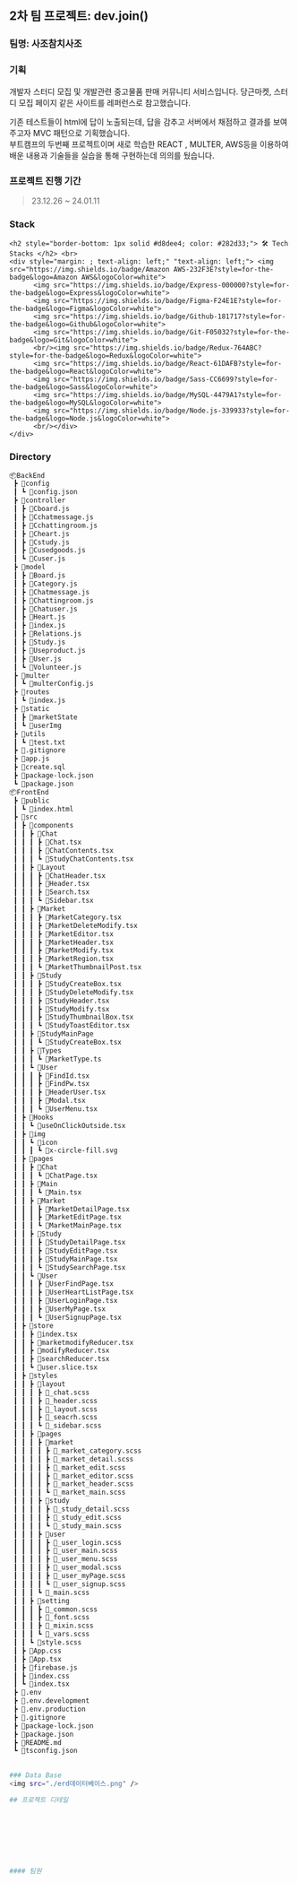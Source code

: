 ## 2차 팀 프로젝트: dev.join()

### 팀명: 사조참치사조

### 기획


개발자 스터디 모집 및 개발관련 중고물품 판매 커뮤니티 서비스입니다.
당근마켓, 스터디 모집 페이지 같은 사이트를 레퍼런스로 참고했습니다.

기존 테스트들이 html에 답이 노출되는데, 답을 감추고 서버에서 채점하고 결과를 보여주고자 MVC 패턴으로 기획했습니다.  
부트캠프의 두번째 프로젝트이며 새로 학습한 REACT , MULTER, AWS등을 이용하여 배운 내용과 기술들을 실습을 통해 구현하는데 의의를 뒀습니다.

### 프로젝트 진행 기간

> 23.12.26 ~ 24.01.11

### Stack<div style="text-align: left;">
    <h2 style="border-bottom: 1px solid #d8dee4; color: #282d33;"> 🛠️ Tech Stacks </h2> <br> 
    <div style="margin: ; text-align: left;" "text-align: left;"> <img src="https://img.shields.io/badge/Amazon AWS-232F3E?style=for-the-badge&logo=Amazon AWS&logoColor=white">
          <img src="https://img.shields.io/badge/Express-000000?style=for-the-badge&logo=Express&logoColor=white">
          <img src="https://img.shields.io/badge/Figma-F24E1E?style=for-the-badge&logo=Figma&logoColor=white">
          <img src="https://img.shields.io/badge/Github-181717?style=for-the-badge&logo=Github&logoColor=white">
          <img src="https://img.shields.io/badge/Git-F05032?style=for-the-badge&logo=Git&logoColor=white">
          <br/><img src="https://img.shields.io/badge/Redux-764ABC?style=for-the-badge&logo=Redux&logoColor=white">
          <img src="https://img.shields.io/badge/React-61DAFB?style=for-the-badge&logo=React&logoColor=white">
          <img src="https://img.shields.io/badge/Sass-CC6699?style=for-the-badge&logo=Sass&logoColor=white">
          <img src="https://img.shields.io/badge/MySQL-4479A1?style=for-the-badge&logo=MySQL&logoColor=white">
          <img src="https://img.shields.io/badge/Node.js-339933?style=for-the-badge&logo=Node.js&logoColor=white">
          <br/></div>
    </div>


### Directory
```bash
📦BackEnd
 ┣ 📂config
 ┃ ┗ 📜config.json
 ┣ 📂controller
 ┃ ┣ 📜Cboard.js
 ┃ ┣ 📜Cchatmessage.js
 ┃ ┣ 📜Cchattingroom.js
 ┃ ┣ 📜Cheart.js
 ┃ ┣ 📜Cstudy.js
 ┃ ┣ 📜Cusedgoods.js
 ┃ ┗ 📜Cuser.js
 ┣ 📂model
 ┃ ┣ 📜Board.js
 ┃ ┣ 📜Category.js
 ┃ ┣ 📜Chatmessage.js
 ┃ ┣ 📜Chattingroom.js
 ┃ ┣ 📜Chatuser.js
 ┃ ┣ 📜Heart.js
 ┃ ┣ 📜index.js
 ┃ ┣ 📜Relations.js
 ┃ ┣ 📜Study.js
 ┃ ┣ 📜Useproduct.js
 ┃ ┣ 📜User.js
 ┃ ┗ 📜Volunteer.js
 ┣ 📂multer
 ┃ ┗ 📜multerConfig.js
 ┣ 📂routes
 ┃ ┗ 📜index.js
 ┣ 📂static
 ┃ ┣ 📂marketState
 ┃ ┗ 📂userImg
 ┣ 📂utils
 ┃ ┗ 📜test.txt
 ┣ 📜.gitignore
 ┣ 📜app.js
 ┣ 📜create.sql
 ┣ 📜package-lock.json
 ┗ 📜package.json
📦FrontEnd
 ┣ 📂public
 ┃ ┗ 📜index.html
 ┣ 📂src
 ┃ ┣ 📂components
 ┃ ┃ ┣ 📂Chat
 ┃ ┃ ┃ ┣ 📜Chat.tsx
 ┃ ┃ ┃ ┣ 📜ChatContents.tsx
 ┃ ┃ ┃ ┗ 📜StudyChatContents.tsx
 ┃ ┃ ┣ 📂Layout
 ┃ ┃ ┃ ┣ 📜ChatHeader.tsx
 ┃ ┃ ┃ ┣ 📜Header.tsx
 ┃ ┃ ┃ ┣ 📜Search.tsx
 ┃ ┃ ┃ ┗ 📜Sidebar.tsx
 ┃ ┃ ┣ 📂Market
 ┃ ┃ ┃ ┣ 📜MarketCategory.tsx
 ┃ ┃ ┃ ┣ 📜MarketDeleteModify.tsx
 ┃ ┃ ┃ ┣ 📜MarketEditor.tsx
 ┃ ┃ ┃ ┣ 📜MarketHeader.tsx
 ┃ ┃ ┃ ┣ 📜MarketModify.tsx
 ┃ ┃ ┃ ┣ 📜MarketRegion.tsx
 ┃ ┃ ┃ ┗ 📜MarketThumbnailPost.tsx
 ┃ ┃ ┣ 📂Study
 ┃ ┃ ┃ ┣ 📜StudyCreateBox.tsx
 ┃ ┃ ┃ ┣ 📜StudyDeleteModify.tsx
 ┃ ┃ ┃ ┣ 📜StudyHeader.tsx
 ┃ ┃ ┃ ┣ 📜StudyModify.tsx
 ┃ ┃ ┃ ┣ 📜StudyThumbnailBox.tsx
 ┃ ┃ ┃ ┗ 📜StudyToastEditor.tsx
 ┃ ┃ ┣ 📂StudyMainPage
 ┃ ┃ ┃ ┗ 📜StudyCreateBox.tsx
 ┃ ┃ ┣ 📂Types
 ┃ ┃ ┃ ┗ 📜MarketType.ts
 ┃ ┃ ┗ 📂User
 ┃ ┃ ┃ ┣ 📜FindId.tsx
 ┃ ┃ ┃ ┣ 📜FindPw.tsx
 ┃ ┃ ┃ ┣ 📜HeaderUser.tsx
 ┃ ┃ ┃ ┣ 📜Modal.tsx
 ┃ ┃ ┃ ┗ 📜UserMenu.tsx
 ┃ ┣ 📂Hooks
 ┃ ┃ ┗ 📜useOnClickOutside.tsx
 ┃ ┣ 📂img
 ┃ ┃ ┗ 📂icon
 ┃ ┃ ┃ ┗ 📜x-circle-fill.svg
 ┃ ┣ 📂pages
 ┃ ┃ ┣ 📂Chat
 ┃ ┃ ┃ ┗ 📜ChatPage.tsx
 ┃ ┃ ┣ 📂Main
 ┃ ┃ ┃ ┗ 📜Main.tsx
 ┃ ┃ ┣ 📂Market
 ┃ ┃ ┃ ┣ 📜MarketDetailPage.tsx
 ┃ ┃ ┃ ┣ 📜MarketEditPage.tsx
 ┃ ┃ ┃ ┗ 📜MarketMainPage.tsx
 ┃ ┃ ┣ 📂Study
 ┃ ┃ ┃ ┣ 📜StudyDetailPage.tsx
 ┃ ┃ ┃ ┣ 📜StudyEditPage.tsx
 ┃ ┃ ┃ ┣ 📜StudyMainPage.tsx
 ┃ ┃ ┃ ┗ 📜StudySearchPage.tsx
 ┃ ┃ ┗ 📂User
 ┃ ┃ ┃ ┣ 📜UserFindPage.tsx
 ┃ ┃ ┃ ┣ 📜UserHeartListPage.tsx
 ┃ ┃ ┃ ┣ 📜UserLoginPage.tsx
 ┃ ┃ ┃ ┣ 📜UserMyPage.tsx
 ┃ ┃ ┃ ┗ 📜UserSignupPage.tsx
 ┃ ┣ 📂store
 ┃ ┃ ┣ 📜index.tsx
 ┃ ┃ ┣ 📜marketmodifyReducer.tsx
 ┃ ┃ ┣ 📜modifyReducer.tsx
 ┃ ┃ ┣ 📜searchReducer.tsx
 ┃ ┃ ┗ 📜user.slice.tsx
 ┃ ┣ 📂styles
 ┃ ┃ ┣ 📂layout
 ┃ ┃ ┃ ┣ 📜_chat.scss
 ┃ ┃ ┃ ┣ 📜_header.scss
 ┃ ┃ ┃ ┣ 📜_layout.scss
 ┃ ┃ ┃ ┣ 📜_seacrh.scss
 ┃ ┃ ┃ ┗ 📜_sidebar.scss
 ┃ ┃ ┣ 📂pages
 ┃ ┃ ┃ ┣ 📂market
 ┃ ┃ ┃ ┃ ┣ 📜_market_category.scss
 ┃ ┃ ┃ ┃ ┣ 📜_market_detail.scss
 ┃ ┃ ┃ ┃ ┣ 📜_market_edit.scss
 ┃ ┃ ┃ ┃ ┣ 📜_market_editor.scss
 ┃ ┃ ┃ ┃ ┣ 📜_market_header.scss
 ┃ ┃ ┃ ┃ ┗ 📜_market_main.scss
 ┃ ┃ ┃ ┣ 📂study
 ┃ ┃ ┃ ┃ ┣ 📜_study_detail.scss
 ┃ ┃ ┃ ┃ ┣ 📜_study_edit.scss
 ┃ ┃ ┃ ┃ ┗ 📜_study_main.scss
 ┃ ┃ ┃ ┣ 📂user
 ┃ ┃ ┃ ┃ ┣ 📜_user_login.scss
 ┃ ┃ ┃ ┃ ┣ 📜_user_main.scss
 ┃ ┃ ┃ ┃ ┣ 📜_user_menu.scss
 ┃ ┃ ┃ ┃ ┣ 📜_user_modal.scss
 ┃ ┃ ┃ ┃ ┣ 📜_user_myPage.scss
 ┃ ┃ ┃ ┃ ┗ 📜_user_signup.scss
 ┃ ┃ ┃ ┗ 📜_main.scss
 ┃ ┃ ┣ 📂setting
 ┃ ┃ ┃ ┣ 📜_common.scss
 ┃ ┃ ┃ ┣ 📜_font.scss
 ┃ ┃ ┃ ┣ 📜_mixin.scss
 ┃ ┃ ┃ ┗ 📜_vars.scss
 ┃ ┃ ┗ 📜style.scss
 ┃ ┣ 📜App.css
 ┃ ┣ 📜App.tsx
 ┃ ┣ 📜firebase.js
 ┃ ┣ 📜index.css
 ┃ ┗ 📜index.tsx
 ┣ 📜.env
 ┣ 📜.env.development
 ┣ 📜.env.production
 ┣ 📜.gitignore
 ┣ 📜package-lock.json
 ┣ 📜package.json
 ┣ 📜README.md
 ┗ 📜tsconfig.json
    

### Data Base
<img src="./erd데이터베이스.png" />

## 프로젝트 디테일








#### 팀원

